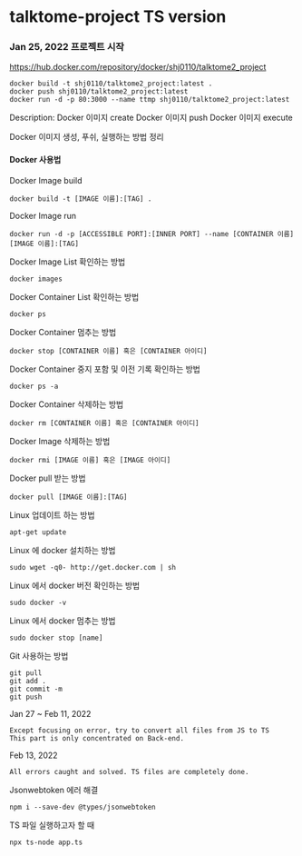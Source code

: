 # talktome-project TS version

### Jan 25, 2022 프로젝트 시작
https://hub.docker.com/repository/docker/shj0110/talktome2_project

```
docker build -t shj0110/talktome2_project:latest .
docker push shj0110/talktome2_project:latest
docker run -d -p 80:3000 --name ttmp shj0110/talktome2_project:latest
```
Description:
Docker 이미지 create
Docker 이미지 push
Docker 이미지 execute

Docker 이미지 생성, 푸쉬, 실행하는 방법 정리

#### Docker 사용법
Docker Image build
```
docker build -t [IMAGE 이름]:[TAG] .
```

Docker Image run
```
docker run -d -p [ACCESSIBLE PORT]:[INNER PORT] --name [CONTAINER 이름] [IMAGE 이름]:[TAG]
```

Docker Image List 확인하는 방법
```
docker images
```

Docker Container List 확인하는 방법
```
docker ps
```

Docker Container 멈추는 방법
```
docker stop [CONTAINER 이름] 혹은 [CONTAINER 아이디]
```

Docker Container 중지 포함 및 이전 기록 확인하는 방법
```
docker ps -a
```

Docker Container 삭제하는 방법
```
docker rm [CONTAINER 이름] 혹은 [CONTAINER 아이디]
```

Docker Image 삭제하는 방법
```
docker rmi [IMAGE 이름] 혹은 [IMAGE 아이디]
```

Docker pull 받는 방법
```
docker pull [IMAGE 이름]:[TAG]
```

Linux 업데이트 하는 방법
```
apt-get update
```

Linux 에 docker 설치하는 방법
```
sudo wget -q0- http://get.docker.com | sh
```

Linux 에서 docker 버전 확인하는 방법
``` 
sudo docker -v
```

Linux 에서 docker 멈추는 방법
```
sudo docker stop [name]
```

Git 사용하는 방법
```
git pull
git add .
git commit -m
git push
```

Jan 27 ~ Feb 11, 2022
```
Except focusing on error, try to convert all files from JS to TS
This part is only concentrated on Back-end.
```

Feb 13, 2022
```
All errors caught and solved. TS files are completely done.
```
Jsonwebtoken 에러 해결
```
npm i --save-dev @types/jsonwebtoken
```

TS 파일 실행하고자 할 때
```
npx ts-node app.ts
```

